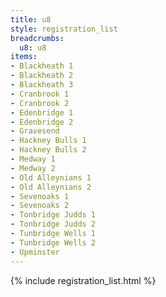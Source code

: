 ```yaml
---
title: u8
style: registration_list
breadcrumbs:
  u8: u8
items:
- Blackheath 1
- Blackheath 2
- Blackheath 3
- Cranbrook 1
- Cranbrook 2
- Edenbridge 1
- Edenbridge 2
- Gravesend
- Hackney Bulls 1
- Hackney Bulls 2
- Medway 1
- Medway 2
- Old Alleynians 1
- Old Alleynians 2
- Sevenoaks 1
- Sevenoaks 2
- Tonbridge Judds 1
- Tonbridge Judds 2
- Tunbridge Wells 1
- Tunbridge Wells 2
- Upminster
---
```


{% include registration_list.html %}
